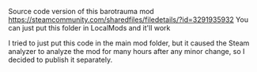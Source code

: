 Source code version of this barotrauma mod https://steamcommunity.com/sharedfiles/filedetails/?id=3291935932
You can just put this folder in LocalMods and it'll work

I tried to just put this code in the main mod folder, but it caused the Steam analyzer to analyze the mod for many hours after any minor change, so I decided to publish it separately.

